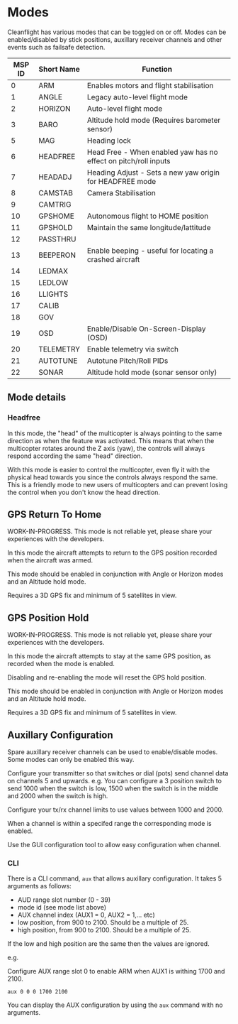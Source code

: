 # Modes

Cleanflight has various modes that can be toggled on or off.  Modes can be enabled/disabled by stick positions,
auxillary receiver channels and other events such as failsafe detection.

| MSP ID  | Short Name | Function                                                             |
| ------- | ---------- | -------------------------------------------------------------------- |
| 0       | ARM        | Enables motors and flight stabilisation                              |
| 1       | ANGLE      | Legacy auto-level flight mode                                        |
| 2       | HORIZON    | Auto-level flight mode                                               |
| 3       | BARO       | Altitude hold mode (Requires barometer sensor)                       |
| 5       | MAG        | Heading lock                                                         |
| 6       | HEADFREE   | Head Free - When enabled yaw has no effect on pitch/roll inputs      |
| 7       | HEADADJ    | Heading Adjust - Sets a new yaw origin for HEADFREE mode             |
| 8       | CAMSTAB    | Camera Stabilisation                                                 |
| 9       | CAMTRIG    |                                                                      |
| 10      | GPSHOME    | Autonomous flight to HOME position                                   |
| 11      | GPSHOLD    | Maintain the same longitude/lattitude                                |
| 12      | PASSTHRU   |                                                                      |
| 13      | BEEPERON   | Enable beeping - useful for locating a crashed aircraft              |
| 14      | LEDMAX     |                                                                      |
| 15      | LEDLOW     |                                                                      |
| 16      | LLIGHTS    |                                                                      |
| 17      | CALIB      |                                                                      |
| 18      | GOV        |                                                                      |
| 19      | OSD        | Enable/Disable On-Screen-Display (OSD)                               |
| 20      | TELEMETRY  | Enable telemetry via switch                                          |
| 21      | AUTOTUNE   | Autotune Pitch/Roll PIDs                                             |
| 22      | SONAR      | Altitude hold mode (sonar sensor only)                               |

## Mode details

### Headfree

In this mode, the "head" of the multicopter is always pointing to the same direction as when the feature was activated. This means that when the multicopter rotates around the Z axis (yaw), the controls will always respond according the same "head" direction.

With this mode is easier to control the multicopter, even fly it with the physical head towards you since the controls always respond the same. This is a friendly mode to new users of multicopters and can prevent losing the control when you don't know the head direction. 

## GPS Return To Home

WORK-IN-PROGRESS.  This mode is not reliable yet, please share your experiences with the developers.

In this mode the aircraft attempts to return to the GPS position recorded when the aircraft was armed.

This mode should be enabled in conjunction with Angle or Horizon modes and an Altitude hold mode.

Requires a 3D GPS fix and minimum of 5 satellites in view.

## GPS Position Hold

WORK-IN-PROGRESS.  This mode is not reliable yet, please share your experiences with the developers.

In this mode the aircraft attempts to stay at the same GPS position, as recorded when the mode is enabled.

Disabling and re-enabling the mode will reset the GPS hold position.

This mode should be enabled in conjunction with Angle or Horizon modes and an Altitude hold mode.

Requires a 3D GPS fix and minimum of 5 satellites in view.

## Auxillary Configuration

Spare auxillary receiver channels can be used to enable/disable modes.  Some modes can only be enabled this way.

Configure your transmitter so that switches or dial (pots) send channel data on channels 5 and upwards.
e.g. You can configure a 3 position switch to send 1000 when the switch is low, 1500 when the switch is in the middle and 2000 when the switch is high.

Configure your tx/rx channel limits to use values between 1000 and 2000.

When a channel is within a specifed range the corresponding mode is enabled.

Use the GUI configuration tool to allow easy configuration when channel.

### CLI 

There is a CLI command, `aux` that allows auxillary configuration.  It takes 5 arguments as follows:

* AUD range slot number (0 - 39)
* mode id (see mode list above)
* AUX channel index (AUX1 = 0, AUX2 = 1,... etc)
* low position, from 900 to 2100. Should be a multiple of 25.
* high position, from 900 to 2100. Should be a multiple of 25.

If the low and high position are the same then the values are ignored.

e.g.

Configure AUX range slot 0 to enable ARM when AUX1 is withing 1700 and 2100.
 
```
aux 0 0 0 1700 2100
```

You can display the AUX configuration by using the `aux` command with no arguments.

